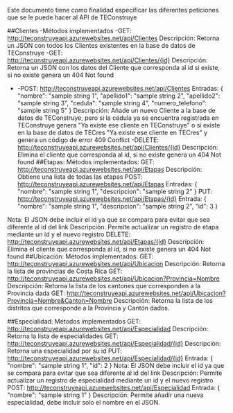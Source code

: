 Este documento tiene como finalidad especificar las diferentes peticiones que se le puede hacer al API de TEConstruye

##Clientes
-Métodos implementados
	-GET: http://teconstruyeapi.azurewebsites.net/api/Clientes
		Descripción: Retorna un JSON con todos los Clientes existentes en la base de datos de TEConstruye
	-GET: http://teconstruyeapi.azurewebsites.net/api/Clientes/{id}
		Descripción: Retorna un JSON con los datos del Cliente que corresponda al id si existe, si no existe genera un 404 Not found
-	-POST: http://teconstruyeapi.azurewebsites.net/api/Clientes
		Entradas:
			{
  				"nombre": "sample string 1",
  				"apellido1": "sample string 2",
  				"apellido2": "sample string 3",
 			 	"cedula": "sample string 4",
  				"numero_telefono": "sample string 5"
  			}
Descripción: Añade un nuevo Cliente a la base de datos de TEConstruye, pero si la cédula ya se encuentra registrada en TEConstruye genera "Ya existe ese cliente en TEConstruye" o sí existe en la base de datos de TECres "Ya existe ese cliente en TECres" y genera un código de error 409 Conflict
	-DELETE: http://teconstruyeapi.azurewebsites.net/api/Clientes/{id}
		Descripción: Elimina el cliente que corresponda al id, si no existe genera un 404 Not found
##Etapas:
Métodos implementados:
GET: http://teconstruyeapi.azurewebsites.net/api/Etapas
Descripción: Obtiene una lista de todas las etapas
POST:  http://teconstruyeapi.azurewebsites.net/api/Etapas
Entradas:
{
  "nombre": "sample string 1",
  "descripcion": "sample string 2"
}
PUT: http://teconstruyeapi.azurewebsites.net/api/Etapas/{id}
Entrada:
	{
  "nombre": "sample string 1",
  "descripcion": "sample string 2",
  "id": 3
}

Nota: El JSON debe incluir el id ya que se compara para evitar que sea diferente al id del link
Descripción: Permite actualizar un registro de etapa mediante un id y el nuevo registro
DELETE:  http://teconstruyeapi.azurewebsites.net/api/Etapas/{id}
Descripción: Elimina el cliente que corresponda al id, si no existe genera un 404 Not found
##Ubicación:
	Métodos implementados:
GET: http://teconstruyeapi.azurewebsites.net/api/Ubicacion
		Descripción: Retorna la lista de provincias de Costa Rica
GET: http://teconstruyeapi.azurewebsites.net/api/Ubicacion?Provincia=Nombre
Descripción: Retorna la lista de los cantones que corresponden a la Provincia dada
GET: http://teconstruyeapi.azurewebsites.net/api/Ubicacion?Provincia=Nombre&Canton=Nombre
Descripción: Retorna la lista de los distritos que corresponde a la Provincia y Cantón dados.

##Especialidad:
	Métodos implementados
GET: http://teconstruyeapi.azurewebsites.net/api/Especialidad
		Descripción: Retorna la lista de especialidades
GET: http://teconstruyeapi.azurewebsites.net/api/Especialidad/{id}
Descripción: Retorna una especialidad por su id
PUT: http://teconstruyeapi.azurewebsites.net/api/Especialidad/{id}
Entrada:
	{
  "nombre": "sample string 1",
  "id": 2
}
Nota: El JSON debe incluir el id ya que se compara para evitar que sea diferente al id del link
Descripción: Permite actualizar un registro de especialidad mediante un id y el nuevo registro
POST: http://teconstruyeapi.azurewebsites.net/api/Especialidad
Entrada:
	{
  "nombre": "sample string 1" 
}
Descripción: Permite añadir una nueva especialidad, debe incluir solo el nombre en el JSON.







